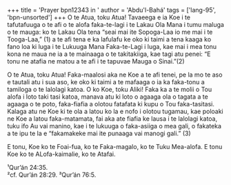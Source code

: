 +++
title = 'Prayer bpn12343 in '
author = 'Abdu'l-Bahá'
tags = ['lang-95', 'bpn-unsorted']
+++
O te Atua, toku Atua! Tavaeega e ia Koe i te tafutafuuga o te afi o te alofa faka-te-lagi i te Lakau Ola Mana i tumu maluga o te mauga: ko te Lakau Ola tena “seai mai ite Sopoga-Laa io me mai i te Tooga-Laa,” (1) a te afi tena e ka lafulafu ke oko ki taimi a tena kaaga ko fano loa ki luga i te Lukuuga Mana Faka-te-Lagi i luga, kae mai i mea tonu kona ne maua ne ia a te mainaaga o te takitakiiga, kae tagi atu penei:  “E tonu ne atafia ne matou a te afi i te tapuvae Mauga o Sinai.”(2)   
  
O te Atua, toku Atua! Faka-maalosi aka ne Koe a te afi tenei, pe la mo te aso e tautali atu i sua aso, ke oko ki taimi a te mafaaga o ia ka faka-tonu a tamiloga o te lalolagi katoa.  O ko Koe, toku Aliki!  Faka ka a te molii o Tou alofa i loto taki tasi katoa, manava atu ki loto o agaaga ola o tagata a te agaaga o te poto, faka-fiafia a olotou fatafata ki kupu o Tou faka-tasitasi. Kalaga atu ne Koe ki te ola a latou ko la e nofo i olotou tugamau, kae poloaki ne Koe a latou faka-matamata, fai aka ate fiafia ke lausa i te lalolagi katoa, tuku ifo Au vai manino, kae i te lukuuga o faka-asiiga o mea gali, o fakateka a te ipu te la e “fakamakeke mai ite punaaga vai manogi gali.” (3)  
  
E tonu, Koe ko te Foai-fua, ko te Faka-magalo, ko te Tuku Mea-alofa.  E tonu Koe ko te ALofa-kaimalie, ko te Atafai.  
 

¹Qur’án 24:35.  
²cf. Qur’án 28:29. 
³Qur’án 76:5.
